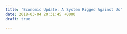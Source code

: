 ```yaml
---
title: 'Economic Update: A System Rigged Against Us'
date: 2018-03-04 20:31:45 +0000
draft: true

---
```

